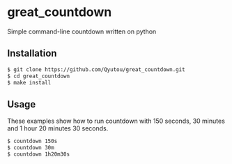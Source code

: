 # great_countdown
Simple command-line countdown written on python

## Installation
```bash
$ git clone https://github.com/Qyutou/great_countdown.git
$ cd great_countdown
$ make install
```

## Usage
These examples show how to run countdown with 150 seconds, 30 minutes and 1 hour 20 minutes 30 seconds.
```bash
$ countdown 150s
$ countdown 30m
$ countdown 1h20m30s
```